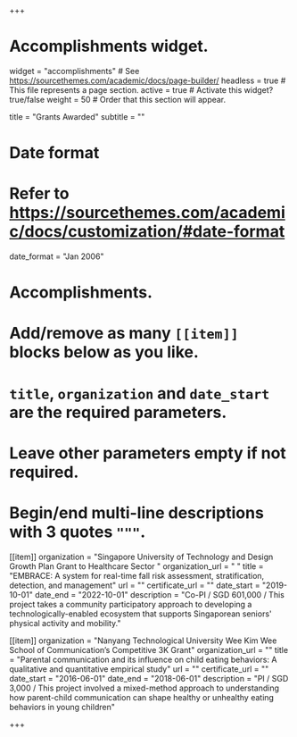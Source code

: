+++
# Accomplishments widget.
widget = "accomplishments"  # See https://sourcethemes.com/academic/docs/page-builder/
headless = true  # This file represents a page section.
active = true  # Activate this widget? true/false
weight = 50  # Order that this section will appear.

title = "Grants Awarded"
subtitle = ""

# Date format
#   Refer to https://sourcethemes.com/academic/docs/customization/#date-format
date_format = "Jan 2006"

# Accomplishments.
#   Add/remove as many `[[item]]` blocks below as you like.
#   `title`, `organization` and `date_start` are the required parameters.
#   Leave other parameters empty if not required.
#   Begin/end multi-line descriptions with 3 quotes `"""`.

[[item]]
  organization = "Singapore University of Technology and Design Growth Plan Grant to Healthcare Sector "
  organization_url = " "
  title = "EMBRACE: A system for real-time fall risk assessment, stratification, detection, and management"
  url = ""
  certificate_url = ""
  date_start = "2019-10-01"
  date_end = "2022-10-01"
  description = "Co-PI / SGD 601,000 / This project takes a community participatory approach to developing a technologically-enabled ecosystem that supports Singaporean seniors' physical activity and mobility."

[[item]]
  organization = "Nanyang Technological University Wee Kim Wee School of Communication’s Competitive 3K Grant"
  organization_url = ""
  title = "Parental communication and its influence on child eating behaviors: A qualitative and quantitative empirical study"
  url = ""
  certificate_url = ""
  date_start = "2016-06-01"
  date_end = "2018-06-01"
  description = "PI / SGD 3,000 / This project involved a mixed-method approach to understanding how parent-child communication can shape healthy or unhealthy eating behaviors in young children"
  

+++
